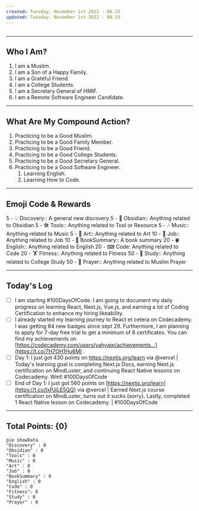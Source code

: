 ```yaml
---
created: Tuesday, November 1st 2022 - 08.33
updated: Tuesday, November 1st 2022 - 08.33
---
```

```toc
```

---
Who I Am?
---
1. I am a Muslim.
2. I am a Son of a Happy Family.
3. I am a Grateful Friend.
4. I am a College Students.
5. I am a Secretary General of HMIF.
6. I am a Remote Software Engineer Candidate.

---
What Are My Compound Action?
---
1. Practicing to be a Good Muslim.
2. Practicing to be a Good Family Member.
3. Practicing to be a Good Friend.
4. Practicing to be a Good College Students.
5. Practicing to be a Good Secretary General.
6. Practicing to be a Good Software Engineer.
	1. Learning English.
	2. Learning How to Code.

---
Emoji Code & Rewards
---
5 - 💡 Discovery:: A general new discovery
5 - 🗿 Obsidian:: Anything related to Obsidian
5 - 🛠 Tools:: Anything related to Tool or Resource
5 - 🎶 Music:: Anything related to Music
5 - 🎨 Art:: Anything related to Art
10 - 👔 Job:: Anything related to Job
10 - 📘 BookSummary:: A book summary
20 - 🍀 English:: Anything related to English
20 - ⌨ Code: Anything related to Code
20 - 🏋️ Fitness:: Anything related to Fitness
50 - 📑 Study:: Anything related to College Study
50 - 🕋 Prayer:: Anything related to Muslim Prayer

---
Today's Log
---
- [ ] I am starting #100DaysOfCode. I am going to document my daily progress on learning React, Next.js, Vue.js, and earning a lot of Coding Certification to enhance my hiring likeability.
- [ ] I already started my learning journey to React et cetera on Codecademy. I was getting 84 new badges since sept 29. Furthermore, I am planning to apply for 7-day free trial to get a minimum of 8 certificates. You can find my achievements on [https://codecademy.com/users/yahyaqr/achievements…](https://t.co/7H7OH1Hu6M) .
- [ ] Day 1: I just got 430 points on https://nextjs.org/learn via @vercel | Today's learning goal is completing Next.js Docs, earning Next.js certification on MindLuster, and continuing React Native lessons on Codecademy. Wml! #100DaysOfCode
- [ ] End of Day 1: I just got 560 points on [https://nextjs.org/learn](https://t.co/IxPJiLE5QQ) via @vercel | Earned Next.js course certification on MindLuster, turns out it sucks (sorry). Lastly, completed 1 React Native lesson on Codecademy. | #100DaysOfCode

---
Total Points: {0}
---
```mermaid
pie showData
"Discovery" : 0
"Obsidian" : 0
"Tools" : 0
"Music" : 0
"Art" : 0
"Job" : 0
"BookSummary" : 0
"English" : 0
"Code" : 0
"Fitness": 0
"Study" : 0
"Prayer" : 0
```